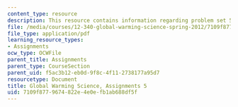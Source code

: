 ```yaml
---
content_type: resource
description: This resource contains information regarding problem set 5.
file: /media/courses/12-340-global-warming-science-spring-2012/7109f8779674822e4e0efb1ab688df5f_MIT12_340S12_PS5.pdf
file_type: application/pdf
learning_resource_types:
- Assignments
ocw_type: OCWFile
parent_title: Assignments
parent_type: CourseSection
parent_uid: f5ac3b12-eb0d-9f8c-4f11-2738177a95d7
resourcetype: Document
title: Global Warming Science, Assignments 5
uid: 7109f877-9674-822e-4e0e-fb1ab688df5f
---
```

